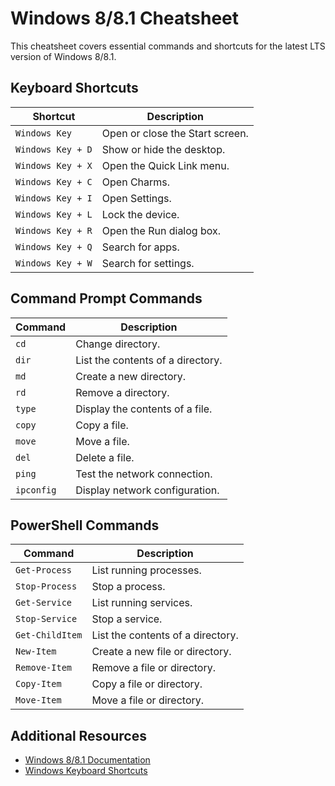 # Windows 8/8.1 Cheatsheet

This cheatsheet covers essential commands and shortcuts for the latest LTS version of Windows 8/8.1.

## Keyboard Shortcuts

| Shortcut | Description |
| --- | --- |
| `Windows Key` | Open or close the Start screen. |
| `Windows Key + D` | Show or hide the desktop. |
| `Windows Key + X` | Open the Quick Link menu. |
| `Windows Key + C` | Open Charms. |
| `Windows Key + I` | Open Settings. |
| `Windows Key + L` | Lock the device. |
| `Windows Key + R` | Open the Run dialog box. |
| `Windows Key + Q` | Search for apps. |
| `Windows Key + W` | Search for settings. |

## Command Prompt Commands

| Command | Description |
| --- | --- |
| `cd` | Change directory. |
| `dir` | List the contents of a directory. |
| `md` | Create a new directory. |
| `rd` | Remove a directory. |
| `type` | Display the contents of a file. |
| `copy` | Copy a file. |
| `move` | Move a file. |
| `del` | Delete a file. |
| `ping` | Test the network connection. |
| `ipconfig` | Display network configuration. |

## PowerShell Commands

| Command | Description |
| --- | --- |
| `Get-Process` | List running processes. |
| `Stop-Process` | Stop a process. |
| `Get-Service` | List running services. |
| `Stop-Service` | Stop a service. |
| `Get-ChildItem` | List the contents of a directory. |
| `New-Item` | Create a new file or directory. |
| `Remove-Item` | Remove a file or directory. |
| `Copy-Item` | Copy a file or directory. |
| `Move-Item` | Move a file or directory. |

## Additional Resources

- [Windows 8/8.1 Documentation](https://docs.microsoft.com/en-us/windows/)
- [Windows Keyboard Shortcuts](https://support.microsoft.com/en-us/help/12606/windows-keyboard-shortcuts)
